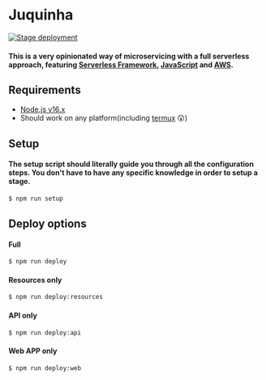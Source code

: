 # Juquinha

[![Stage deployment](https://github.com/rodrigogs/juquinha/actions/workflows/test.yml/badge.svg?branch=test)](https://github.com/rodrigogs/juquinha/actions/workflows/test.yml)
#### This is a **very opinionated way** of microservicing with a full serverless approach, featuring [Serverless Framework](https://github.com/serverless/serverless), [JavaScript](https://www.javascript.com/) and [AWS](https://aws.amazon.com/).

## Requirements
* [Node.js v16.x](https://nodejs.org/download/release/latest-v16.x/)
* Should work on any platform(including [termux](https://play.google.com/store/apps/details?id=com.termux) 😲)

## Setup
#### The setup script should literally guide you through all the configuration steps. You don't have to have any specific knowledge in order to setup a stage.
```bash
$ npm run setup
```

## Deploy options
#### Full
```bash
$ npm run deploy
```

#### Resources only
```bash
$ npm run deploy:resources
```

#### API only
```bash
$ npm run deploy:api
```

#### Web APP only
```bash
$ npm run deploy:web
```
